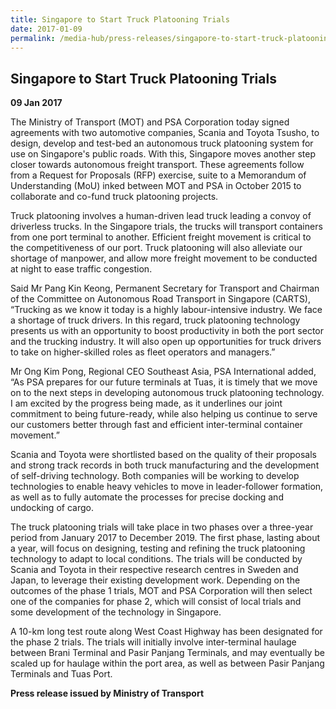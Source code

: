 ```yaml
---
title: Singapore to Start Truck Platooning Trials
date: 2017-01-09
permalink: /media-hub/press-releases/singapore-to-start-truck-platooning-trials
---
```

## Singapore to Start Truck Platooning Trials
**09 Jan 2017**

The Ministry of Transport (MOT) and PSA Corporation today signed agreements with two automotive companies, Scania and Toyota Tsusho, to design, develop and test-bed an autonomous truck platooning system for use on Singapore's public roads. With this, Singapore moves another step closer towards autonomous freight transport. These agreements follow from a Request for Proposals (RFP) exercise, suite to a Memorandum of Understanding (MoU) inked between MOT and PSA in October 2015 to collaborate and co-fund truck platooning projects.  
 
 Truck platooning involves a human-driven lead truck leading a convoy of driverless trucks. In the Singapore trials, the trucks will transport containers from one port terminal to another. Efficient freight movement is critical to the competitiveness of our port. Truck platooning will also alleviate our shortage of manpower, and allow more freight movement to be conducted at night to ease traffic congestion.  
  
Said Mr Pang Kin Keong, Permanent Secretary for Transport and Chairman of the Committee on Autonomous Road Transport in Singapore (CARTS), “Trucking as we know it today is a highly labour-intensive industry. We face a shortage of truck drivers. In this regard, truck platooning technology presents us with an opportunity to boost productivity in both the port sector and the trucking industry. It will also open up opportunities for truck drivers to take on higher-skilled roles as fleet operators and managers.”  
  
Mr Ong Kim Pong, Regional CEO Southeast Asia, PSA International added, “As PSA prepares for our future terminals at Tuas, it is timely that we move on to the next steps in developing autonomous truck platooning technology. I am excited by the progress being made, as it underlines our joint commitment to being future-ready, while also helping us continue to serve our customers better through fast and efficient inter-terminal container movement.”  
  
Scania and Toyota were shortlisted based on the quality of their proposals and strong track records in both truck manufacturing and the development of self-driving technology. Both companies will be working to develop technologies to enable heavy vehicles to move in leader-follower formation, as well as to fully automate the processes for precise docking and undocking of cargo.  
  
The truck platooning trials will take place in two phases over a three-year period from January 2017 to December 2019. The first phase, lasting about a year, will focus on designing, testing and refining the truck platooning technology to adapt to local conditions. The trials will be conducted by Scania and Toyota in their respective research centres in Sweden and Japan, to leverage their existing development work. Depending on the outcomes of the phase 1 trials, MOT and PSA Corporation will then select one of the companies for phase 2, which will consist of local trials and some development of the technology in Singapore.  
  
A 10-km long test route along West Coast Highway has been designated for the phase 2 trials. The trials will initially involve inter-terminal haulage between Brani Terminal and Pasir Panjang Terminals, and may eventually be scaled up for haulage within the port area, as well as between Pasir Panjang Terminals and Tuas Port.

**Press release issued by Ministry of Transport**